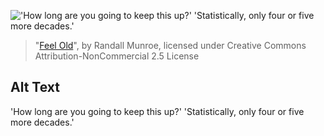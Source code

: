 !['How long are you going to keep this up?' 'Statistically, only four or five more decades.'](https://imgs.xkcd.com/comics/feel_old.png)
> "[Feel Old](https://xkcd.com/1686/)", by Randall Munroe, licensed under Creative Commons Attribution-NonCommercial 2.5 License

## Alt Text
'How long are you going to keep this up?' 'Statistically, only four or five more decades.'

